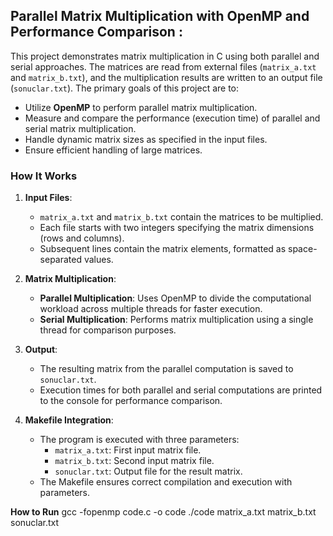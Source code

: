 ## Parallel Matrix Multiplication with OpenMP and Performance Comparison :

This project demonstrates matrix multiplication in C using both parallel and serial approaches. The matrices are read from external files (`matrix_a.txt` and `matrix_b.txt`), and the multiplication results are written to an output file (`sonuclar.txt`). The primary goals of this project are to:  

- Utilize **OpenMP** to perform parallel matrix multiplication.  
- Measure and compare the performance (execution time) of parallel and serial matrix multiplication.  
- Handle dynamic matrix sizes as specified in the input files.  
- Ensure efficient handling of large matrices.

### How It Works

1. **Input Files**:  
   - `matrix_a.txt` and `matrix_b.txt` contain the matrices to be multiplied.  
   - Each file starts with two integers specifying the matrix dimensions (rows and columns).  
   - Subsequent lines contain the matrix elements, formatted as space-separated values.  

2. **Matrix Multiplication**:  
   - **Parallel Multiplication**: Uses OpenMP to divide the computational workload across multiple threads for faster execution.  
   - **Serial Multiplication**: Performs matrix multiplication using a single thread for comparison purposes.  

3. **Output**:  
   - The resulting matrix from the parallel computation is saved to `sonuclar.txt`.  
   - Execution times for both parallel and serial computations are printed to the console for performance comparison.  

4. **Makefile Integration**:  
   - The program is executed with three parameters:  
     - `matrix_a.txt`: First input matrix file.  
     - `matrix_b.txt`: Second input matrix file.  
     - `sonuclar.txt`: Output file for the result matrix.  
   - The Makefile ensures correct compilation and execution with parameters.
     
**How to Run**
gcc -fopenmp code.c -o code
./code matrix_a.txt matrix_b.txt sonuclar.txt 
